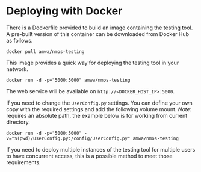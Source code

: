 # Deploying with Docker

There is a Dockerfile provided to build an image containing the testing tool. A pre-built version of this container can be downloaded from Docker Hub as follows.

```shell
docker pull amwa/nmos-testing
```

This image provides a quick way for deploying the testing tool in your network.

```shell
docker run -d -p="5000:5000" amwa/nmos-testing
```

The web service will be available on `http://<DOCKER_HOST_IP>:5000`.

If you need to change the `UserConfig.py` settings. You can define your own copy with the required settings and add the following volume mount. _Note_: requires an absolute path, the example below is for working from current directory.

```shell
docker run -d -p="5000:5000" -v="$(pwd)/UserConfig.py:/config/UserConfig.py" amwa/nmos-testing
```

If you need to deploy multiple instances of the testing tool for multiple users to have concurrent access, this is a possible method to meet those requirements.
